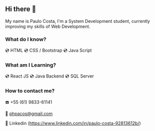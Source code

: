 ## Hi there 👋

My name is Paulo Costa, I'm a System Development student, currently improving my skills of Web Development. 



### What do I know?

   :cd: HTML
   :cd: CSS / Bootstrap
   :cd: Java Script

### What am I Learning?
   
   :cd: React JS
   :cd: Java Backend
   :cd: SQL Server
   
### How to contact me?
   
   :phone: +55 (61) 9833-61141
   
   :email: phpacos@gmail.com
   
   :wrench: Linkedin (https://www.linkedin.com/in/paulo-costa-92813612b/) 
   

